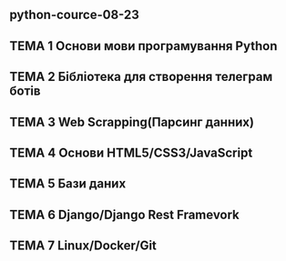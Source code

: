 ## python-cource-08-23

## ТЕМА 1 Основи мови програмування Python

## ТЕМА 2 Бібліотека для створення телеграм ботів
## ТЕМА 3 Web Scrapping(Парсинг данних)
## ТЕМА 4 Основи HTML5/CSS3/JavaScript
## ТЕМА 5 Бази даних
## ТЕМА 6 Django/Django Rest Framevork
## ТЕМА 7 Linux/Docker/Git
